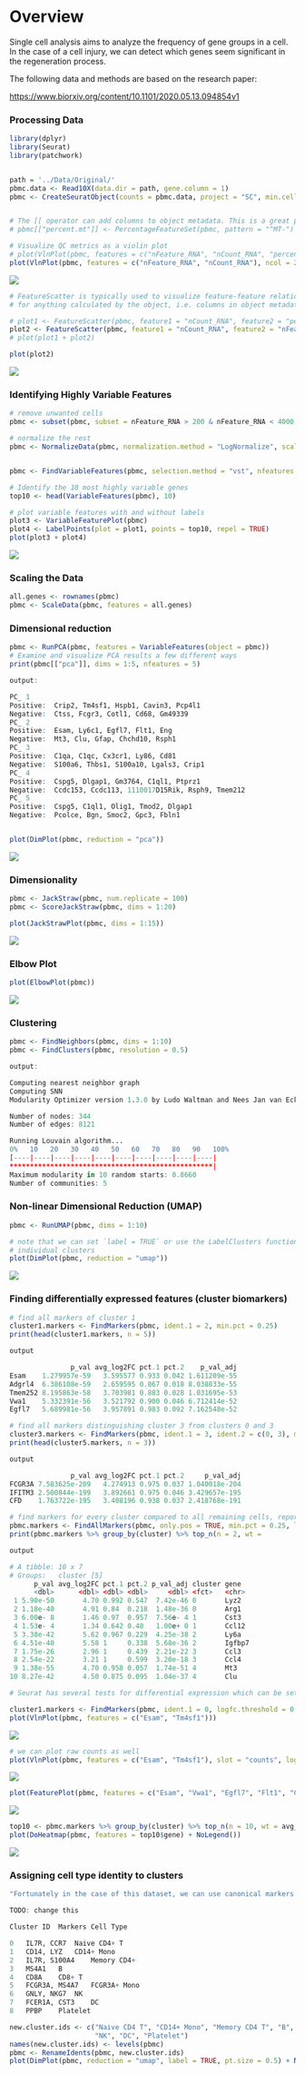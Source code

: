 # Overview

Single cell analysis aims to analyze the frequency of gene groups in a cell. In the case of a cell injury, we can detect which genes seem significant in the regeneration process.

The following data and methods are based on the research paper:

https://www.biorxiv.org/content/10.1101/2020.05.13.094854v1


<h3>Processing Data</h3>

```R
library(dplyr)
library(Seurat)
library(patchwork)


path = '../Data/Original/'
pbmc.data <- Read10X(data.dir = path, gene.column = 1)
pbmc <- CreateSeuratObject(counts = pbmc.data, project = "SC", min.cells = 3, min.features = 200)


# The [[ operator can add columns to object metadata. This is a great place to stash QC stats
# pbmc[["percent.mt"]] <- PercentageFeatureSet(pbmc, pattern = "^MT-")

# Visualize QC metrics as a violin plot
# plot(VlnPlot(pbmc, features = c("nFeature_RNA", "nCount_RNA", "percent.mt"), ncol = 3))
plot(VlnPlot(pbmc, features = c("nFeature_RNA", "nCount_RNA"), ncol = 2))
```

![](https://github.com/knightsUCF/SingleCellAnalysis/blob/main/images/QCMetrics.png)

```R
# FeatureScatter is typically used to visualize feature-feature relationships, but can be used
# for anything calculated by the object, i.e. columns in object metadata, PC scores etc.

# plot1 <- FeatureScatter(pbmc, feature1 = "nCount_RNA", feature2 = "percent.mt")
plot2 <- FeatureScatter(pbmc, feature1 = "nCount_RNA", feature2 = "nFeature_RNA")
# plot(plot1 + plot2)

plot(plot2)
```

![](https://github.com/knightsUCF/SingleCellAnalysis/blob/main/images/ScatterCountvsFeature.png)


<h3>Identifying Highly Variable Features</h3>

```R
# remove unwanted cells
pbmc <- subset(pbmc, subset = nFeature_RNA > 200 & nFeature_RNA < 4000 & percent.mt < 5)

# normalize the rest
pbmc <- NormalizeData(pbmc, normalization.method = "LogNormalize", scale.factor = 10000)


pbmc <- FindVariableFeatures(pbmc, selection.method = "vst", nfeatures = 2000)

# Identify the 10 most highly variable genes
top10 <- head(VariableFeatures(pbmc), 10)

# plot variable features with and without labels
plot3 <- VariableFeaturePlot(pbmc)
plot4 <- LabelPoints(plot = plot1, points = top10, repel = TRUE)
plot(plot3 + plot4)
```

![](https://github.com/knightsUCF/SingleCellAnalysis/blob/main/images/HighlyVariableFeatures.png)



<h3>Scaling the Data</h3>

```R
all.genes <- rownames(pbmc)
pbmc <- ScaleData(pbmc, features = all.genes)
```

<h3>Dimensional reduction</h3>

```R
pbmc <- RunPCA(pbmc, features = VariableFeatures(object = pbmc))
# Examine and visualize PCA results a few different ways
print(pbmc[["pca"]], dims = 1:5, nfeatures = 5)

output:

PC_ 1 
Positive:  Crip2, Tm4sf1, Hspb1, Cavin3, Pcp4l1 
Negative:  Ctss, Fcgr3, Cotl1, Cd68, Gm49339 
PC_ 2 
Positive:  Esam, Ly6c1, Egfl7, Flt1, Eng 
Negative:  Mt3, Clu, Gfap, Chchd10, Rsph1 
PC_ 3 
Positive:  C1qa, C1qc, Cx3cr1, Ly86, Cd81 
Negative:  S100a6, Thbs1, S100a10, Lgals3, Crip1 
PC_ 4 
Positive:  Cspg5, Dlgap1, Gm3764, C1ql1, Ptprz1 
Negative:  Ccdc153, Ccdc113, 1110017D15Rik, Rsph9, Tmem212 
PC_ 5 
Positive:  Cspg5, C1ql1, Olig1, Tmod2, Dlgap1 
Negative:  Pcolce, Bgn, Smoc2, Gpc3, Fbln1


plot(DimPlot(pbmc, reduction = "pca"))
```

![](https://github.com/knightsUCF/SingleCellAnalysis/blob/main/images/pca.png)

<h3>Dimensionality</h3>

```R
pbmc <- JackStraw(pbmc, num.replicate = 100)
pbmc <- ScoreJackStraw(pbmc, dims = 1:20)

plot(JackStrawPlot(pbmc, dims = 1:15))
```

![](https://github.com/knightsUCF/SingleCellAnalysis/blob/main/images/Dimensionality.png)


<h3>Elbow Plot</h3>

```R
plot(ElbowPlot(pbmc))
```

![](https://github.com/knightsUCF/SingleCellAnalysis/blob/main/images/ElbowPlot.png)


<h3>Clustering</h3>

```R
pbmc <- FindNeighbors(pbmc, dims = 1:10)
pbmc <- FindClusters(pbmc, resolution = 0.5)

output:

Computing nearest neighbor graph
Computing SNN
Modularity Optimizer version 1.3.0 by Ludo Waltman and Nees Jan van Eck

Number of nodes: 344
Number of edges: 8121

Running Louvain algorithm...
0%   10   20   30   40   50   60   70   80   90   100%
[----|----|----|----|----|----|----|----|----|----|
**************************************************|
Maximum modularity in 10 random starts: 0.8660
Number of communities: 5
```

<h3>Non-linear Dimensional Reduction (UMAP)</h3>

```R
pbmc <- RunUMAP(pbmc, dims = 1:10)

# note that we can set `label = TRUE` or use the LabelClusters function to help label
# individual clusters
plot(DimPlot(pbmc, reduction = "umap"))
```

![](https://github.com/knightsUCF/SingleCellAnalysis/blob/main/images/UMAP.png)

<h3>Finding differentially expressed features (cluster biomarkers)</h3>

```R
# find all markers of cluster 1
cluster1.markers <- FindMarkers(pbmc, ident.1 = 2, min.pct = 0.25)
print(head(cluster1.markers, n = 5))

output

               p_val avg_log2FC pct.1 pct.2    p_val_adj
Esam    1.279957e-59   3.595577 0.933 0.042 1.611209e-55
Adgrl4  6.386108e-59   2.659595 0.867 0.018 8.038833e-55
Tmem252 8.195863e-58   3.703981 0.883 0.028 1.031695e-53
Vwa1    5.332391e-56   3.521792 0.900 0.046 6.712414e-52
Egfl7   5.689981e-56   3.957891 0.983 0.092 7.162548e-52
```


```R
# find all markers distinguishing cluster 3 from clusters 0 and 3
cluster3.markers <- FindMarkers(pbmc, ident.1 = 3, ident.2 = c(0, 3), min.pct = 0.25) # last 3 here does not denote clusters but the dimensions of data
print(head(cluster5.markers, n = 3))

output

               p_val avg_log2FC pct.1 pct.2     p_val_adj
FCGR3A 7.583625e-209   4.274913 0.975 0.037 1.040018e-204
IFITM3 2.500844e-199   3.892661 0.975 0.046 3.429657e-195
CFD    1.763722e-195   3.408196 0.938 0.037 2.418768e-191
```

```R
# find markers for every cluster compared to all remaining cells, report only the positive ones
pbmc.markers <- FindAllMarkers(pbmc, only.pos = TRUE, min.pct = 0.25, logfc.threshold = 0.25)
print(pbmc.markers %>% group_by(cluster) %>% top_n(n = 2, wt =

output

# A tibble: 10 x 7
# Groups:   cluster [5]
      p_val avg_log2FC pct.1 pct.2 p_val_adj cluster gene  
      <dbl>      <dbl> <dbl> <dbl>     <dbl> <fct>   <chr> 
 1 5.90e-50       4.70 0.992 0.547  7.42e-46 0       Lyz2  
 2 1.18e-40       4.91 0.84  0.218  1.48e-36 0       Arg1  
 3 6.00e- 8       1.46 0.97  0.957  7.56e- 4 1       Cst3  
 4 1.53e- 4       1.34 0.642 0.48   1.00e+ 0 1       Ccl12 
 5 3.38e-42       5.62 0.967 0.229  4.25e-38 2       Ly6a  
 6 4.51e-40       5.58 1     0.338  5.68e-36 2       Igfbp7
 7 1.75e-26       2.96 1     0.439  2.21e-22 3       Ccl3  
 8 2.54e-22       3.21 1     0.599  3.20e-18 3       Ccl4  
 9 1.38e-55       4.70 0.958 0.057  1.74e-51 4       Mt3   
10 8.27e-42       4.50 0.875 0.095  1.04e-37 4       Clu 

```


```R
# Seurat has several tests for differential expression which can be set with the test.use parameter (see our DE vignette for details). For example, the ROC test returns the ‘classification power’ for any individual marker (ranging from 0 - random, to 1 - perfect).

cluster1.markers <- FindMarkers(pbmc, ident.1 = 0, logfc.threshold = 0.25, test.use = "roc", only.pos = TRUE)
plot(VlnPlot(pbmc, features = c("Esam", "Tm4sf1")))
```

![](https://github.com/knightsUCF/SingleCellAnalysis/blob/main/images/ClusterExpression.png)

```R
# we can plot raw counts as well
plot(VlnPlot(pbmc, features = c("Esam", "Tm4sf1"), slot = "counts", log = TRUE))
```

![](https://github.com/knightsUCF/SingleCellAnalysis/blob/main/images/RawCounts.png)


```R
plot(FeaturePlot(pbmc, features = c("Esam", "Vwa1", "Egfl7", "Flt1", "Cd81", "C1ql1", "Cspg5", "Dlgap1", "Smoc2")))
```

![](https://github.com/knightsUCF/SingleCellAnalysis/blob/main/images/FeaturePlot.png)

```R
top10 <- pbmc.markers %>% group_by(cluster) %>% top_n(n = 10, wt = avg_log2FC)
plot(DoHeatmap(pbmc, features = top10$gene) + NoLegend())
```

![](https://github.com/knightsUCF/SingleCellAnalysis/blob/main/images/Heatmap.png)


<h3>Assigning cell type identity to clusters</h3>

```R
"Fortunately in the case of this dataset, we can use canonical markers to easily match the unbiased clustering to known cell types:"

TODO: change this

Cluster ID	Markers	Cell Type

0	IL7R, CCR7	Naive CD4+ T
1	CD14, LYZ	CD14+ Mono
2	IL7R, S100A4	Memory CD4+
3	MS4A1	B
4	CD8A	CD8+ T
5	FCGR3A, MS4A7	FCGR3A+ Mono
6	GNLY, NKG7	NK
7	FCER1A, CST3	DC
8	PPBP	Platelet
```

```R
new.cluster.ids <- c("Naive CD4 T", "CD14+ Mono", "Memory CD4 T", "B", "CD8 T", "FCGR3A+ Mono", 
                     "NK", "DC", "Platelet")
names(new.cluster.ids) <- levels(pbmc)
pbmc <- RenameIdents(pbmc, new.cluster.ids)
plot(DimPlot(pbmc, reduction = "umap", label = TRUE, pt.size = 0.5) + NoLegend())
```

